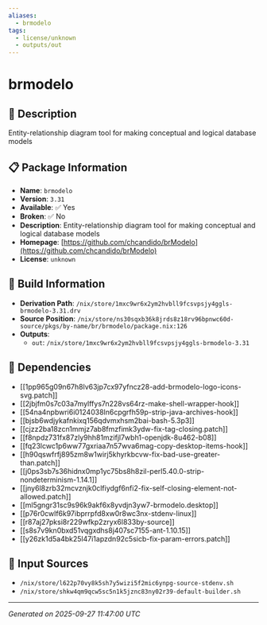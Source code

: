 ```yaml
---
aliases:
  - brmodelo
tags:
  - license/unknown
  - outputs/out
---
```


# brmodelo

## 📝 Description

Entity-relationship diagram tool for making conceptual and logical database models

## 📋 Package Information

- **Name**: `brmodelo`
- **Version**: `3.31`
- **Available**: ✅ Yes
- **Broken**: ✅ No
- **Description**: Entity-relationship diagram tool for making conceptual and logical database models
- **Homepage**: [https://github.com/chcandido/brModelo](https://github.com/chcandido/brModelo)
- **License**: `unknown`

## 🔧 Build Information

- **Derivation Path**: `/nix/store/1mxc9wr6x2ym2hvbll9fcsvpsjy4ggls-brmodelo-3.31.drv`
- **Source Position**: `/nix/store/ns30sqxb36k8jrds8z18rv96bpnwc60d-source/pkgs/by-name/br/brmodelo/package.nix:126`
- **Outputs**:
  - `out`:  `/nix/store/1mxc9wr6x2ym2hvbll9fcsvpsjy4ggls-brmodelo-3.31`

## 🔗 Dependencies

- [[1pp965g09n67h8lv63jp7cx97yfncz28-add-brmodelo-logo-icons-svg.patch]]
- [[2jbjfm0s7c03a7mylffys7n228vs64rz-make-shell-wrapper-hook]]
- [[54na4npbwri6i0124038ln6cpgrfh59p-strip-java-archives-hook]]
- [[bjsb6wdjykafnkixq156qdvmxhsm2bai-bash-5.3p3]]
- [[cjzz2ba18zcn1mmjz7ab8fmzfimk3ydw-fix-tag-closing.patch]]
- [[f8npdz731fx87zly9hh81mzifjl7wbh1-openjdk-8u462-b08]]
- [[fq23lcwc1p6ww77gxriaa7n57wva6mag-copy-desktop-items-hook]]
- [[h90qswfrfj895zm8w1wirj5khyrkbcvw-fix-bad-use-greater-than.patch]]
- [[j0ps3sb7s36hidnx0mp1yc75bs8h8zil-perl5.40.0-strip-nondeterminism-1.14.1]]
- [[jny6l8zrb32mcvznjk0clfiydgf6nfi2-fix-self-closing-element-not-allowed.patch]]
- [[ml5gngr31sc9s96k9akf6x8yvdjn3yw7-brmodelo.desktop]]
- [[p76r0cwlf6k97ibprrpfd8xw0r8wc3nx-stdenv-linux]]
- [[r87aj27pksi8r229wfkp2zryx6l833by-source]]
- [[s8s7v9kn0bxd51vqgxdhs8j407sc7155-ant-1.10.15]]
- [[y26zk1d5a4bk25l47i1apzdn92c5sicb-fix-param-errors.patch]]

## 📁 Input Sources

- `/nix/store/l622p70vy8k5sh7y5wizi5f2mic6ynpg-source-stdenv.sh`
- `/nix/store/shkw4qm9qcw5sc5n1k5jznc83ny02r39-default-builder.sh`

---
*Generated on 2025-09-27 11:47:00 UTC*

